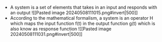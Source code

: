 - A system is a set of elements that takes in an input and responds with an output
![[Pasted image 20240508111015.png#invert|500]]
- According to the mathematical formalism, a system is an operator H which maps the input function f(t) in the output function g(t) which is also know as response function
![[Pasted image 20240508111031.png#invert|500]]